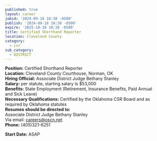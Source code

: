 ```yaml
---
published: true
layout: career
jobid: '2024-09-18 10:38 -0500'
publish: '2024-09-18 10:38 -0500'
expire: '2025-10-18 10:38 -0500'
title: Certified Shorthand Reporter
location: Cleveland County
category:
  - csr
sub_category:
  - DISTRICT
---
```

**Position:** Certified Shorthand Reporter  
**Location:** Cleveland County Courthouse, Norman, OK   
**Hiring Official:** Associate District Judge Bethany Stanley  
**Salary:** per statute, starting salary is $53,000  
**Benefits:** State Employment (Retirement, Insurance Benefits, Paid Annual and Sick Leave)  
**Necessary Qualifications:** Certified by the Oklahoma CSR Board and as required by Oklahoma statutes  
**Resumes should be directed to:**  
Associate District Judge Bethany Stanley  
Via email: [careers@oscn.net](mailto:careers@oscn.net?subject=cleveland-county-reporter)  
**Phone:** (405)321-6251  

**Start Date:** ASAP
